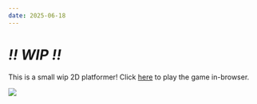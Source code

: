```yaml
---
date: 2025-06-18
---
```

# *!! WIP !!*
This is a small wip 2D platformer! Click <a href='/site/games/platformer/Platformer.html' target=blank>here</a> to play the game in-browser.

![](PlatformerImg1.png)
